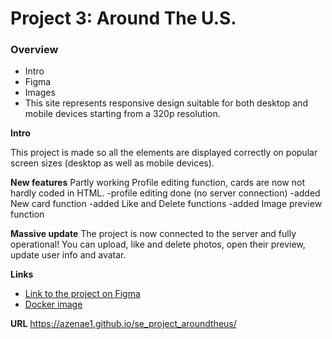 # Project 3: Around The U.S.

### Overview

- Intro
- Figma
- Images
- This site represents responsive design suitable for both desktop and mobile devices starting from a 320p resolution.

**Intro**

This project is made so all the elements are displayed correctly on popular screen sizes (desktop as well as mobile devices). 

**New features**
Partly working Profile editing function, cards are now not hardly coded in HTML.
-profile editing done (no server connection)
-added New card function
-added Like and Delete functions
-added Image preview function

**Massive update**
The project is now connected to the server and fully operational! You can upload, like and delete photos, open their preview, update user info and avatar.

**Links**

- [Link to the project on Figma](https://www.figma.com/file/ii4xxsJ0ghevUOcssTlHZv/Sprint-3%3A-Around-the-US?node-id=0%3A1)
- [Docker image](https://hub.docker.com/r/azenael/aroundtheus)

**URL**
https://azenae1.github.io/se_project_aroundtheus/

